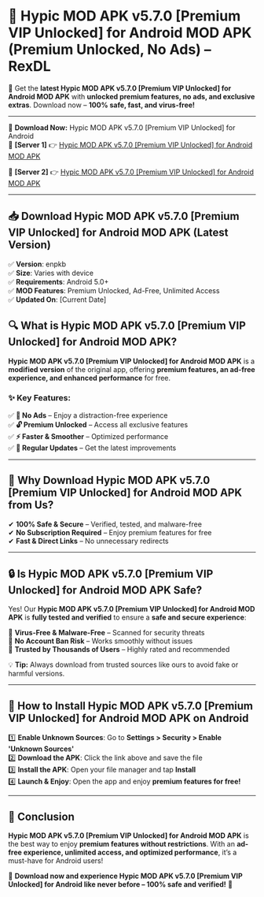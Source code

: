 # 🚀 Hypic MOD APK v5.7.0 [Premium VIP Unlocked] for Android MOD APK (Premium Unlocked, No Ads) – RexDL 

🎯 Get the **latest Hypic MOD APK v5.7.0 [Premium VIP Unlocked] for Android MOD APK** with **unlocked premium features, no ads, and exclusive extras**. Download now – **100% safe, fast, and virus-free!**  

---

🔽 **Download Now:** Hypic MOD APK v5.7.0 [Premium VIP Unlocked] for Android  
🔹 **[Server 1]** 👉 [Hypic MOD APK v5.7.0 [Premium VIP Unlocked] for Android MOD APK](https://apkcomod.com?title=Hypic_MOD_APK_v5.7.0_[Premium_VIP_Unlocked]_for_Android)  

🔹 **[Server 2]** 👉 [Hypic MOD APK v5.7.0 [Premium VIP Unlocked] for Android MOD APK](https://apkcomod.com?title=Hypic_MOD_APK_v5.7.0_[Premium_VIP_Unlocked]_for_Android)  

---
## 📥 Download Hypic MOD APK v5.7.0 [Premium VIP Unlocked] for Android MOD APK (Latest Version)  

✅ **Version**: enpkb  
✅ **Size**: Varies with device  
✅ **Requirements**: Android 5.0+  
✅ **MOD Features**: Premium Unlocked, Ad-Free, Unlimited Access  
✅ **Updated On**: [Current Date]  

## 🔍 What is Hypic MOD APK v5.7.0 [Premium VIP Unlocked] for Android MOD APK?  

**Hypic MOD APK v5.7.0 [Premium VIP Unlocked] for Android MOD APK** is a **modified version** of the original app, offering **premium features, an ad-free experience, and enhanced performance** for free.  

### ✨ Key Features:  

✅ **🚫 No Ads** – Enjoy a distraction-free experience  
✅ **🔓 Premium Unlocked** – Access all exclusive features  
✅ **⚡ Faster & Smoother** – Optimized performance  
✅ **🔄 Regular Updates** – Get the latest improvements  

---

## 🌟 Why Download Hypic MOD APK v5.7.0 [Premium VIP Unlocked] for Android MOD APK from Us?  

✔ **100% Safe & Secure** – Verified, tested, and malware-free  
✔ **No Subscription Required** – Enjoy premium features for free  
✔ **Fast & Direct Links** – No unnecessary redirects  

---

## 🔒 Is Hypic MOD APK v5.7.0 [Premium VIP Unlocked] for Android MOD APK Safe?  

Yes! Our **Hypic MOD APK v5.7.0 [Premium VIP Unlocked] for Android MOD APK** is **fully tested and verified** to ensure a **safe and secure experience**:  

🔹 **Virus-Free & Malware-Free** – Scanned for security threats  
🔹 **No Account Ban Risk** – Works smoothly without issues  
🔹 **Trusted by Thousands of Users** – Highly rated and recommended  

💡 **Tip:** Always download from trusted sources like ours to avoid fake or harmful versions.  

---

## 📲 How to Install Hypic MOD APK v5.7.0 [Premium VIP Unlocked] for Android MOD APK on Android  

1️⃣ **Enable Unknown Sources**: Go to **Settings > Security > Enable 'Unknown Sources'**  
2️⃣ **Download the APK**: Click the link above and save the file  
3️⃣ **Install the APK**: Open your file manager and tap **Install**  
4️⃣ **Launch & Enjoy**: Open the app and enjoy **premium features for free!**  

---

## 🚀 Conclusion  

**Hypic MOD APK v5.7.0 [Premium VIP Unlocked] for Android MOD APK** is the best way to enjoy **premium features without restrictions**. With an **ad-free experience, unlimited access, and optimized performance**, it’s a must-have for Android users!  

🔻 **Download now and experience Hypic MOD APK v5.7.0 [Premium VIP Unlocked] for Android like never before – 100% safe and verified!** 🔻  
